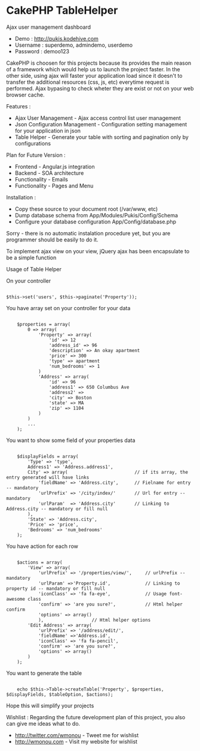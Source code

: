 CakePHP TableHelper
===================
Ajax user management dashboard
- Demo : http://pukis.kodehive.com
- Username : superdemo, admindemo, userdemo
- Password : demoo123

CakePHP is choosen for this projects because its provides the main reason of a framework which would help us to launch the project faster.
In the other side, using ajax will faster your application load since it doesn't to transfer the additional resources (css, js, etc) everytime request is performed. Ajax bypasing to check wheter they are exist or not on your web browser cache.

Features :
-  Ajax User Management - Ajax access control list user management
- Json Configuration Management - Configuration setting management for your application in json
- Table Helper - Generate your table with sorting and pagination only by configurations

Plan for Future Version :
- Frontend - Angular.js integration
- Backend - SOA architecture
- Functionality - Emails
- Functionality - Pages and Menu

Installation :
- Copy these source to your document root (/var/www, etc)
- Dump database schema from App/Modules/Pukis/Config/Schema
- Configure your database configuration App/Config/database.php

Sorry - there is no automatic instalation procedure yet, but you are programmer should be easily to do it.

To implement ajax view on your view, jQuery ajax has been encapsulate to be a simple function

Usage of Table Helper

On your controller

<code>
$this->set('users', $this->paginate('Property'));
</code>

You have array set on your controller for your data

<code>
	$properties = array(
	 	0 => array(
	 		'Property' => array(
				'id' => 12
	 			'address_id' => 96
	 			'description' => An okay apartment
	 			'price' => 300
	 			'type' => apartment
	 			'num_bedrooms' => 1
	 		)
	 		'Address' => array(
				'id' => 96
	 			'address1' => 650 Columbus Ave
	 			'address2' =>
	 			'city' => Boston
				'state' => MA
				'zip' => 1104
	 		)
	 	)
		...
	);
</code>

You want to show some field of your properties data

<code>
	$displayFields = array(
		'Type' => 'type',
		Address1' => 'Address.address1',
		City' => array(							// if its array, the entry generated will have links
			'fieldName' => 'Address.city',		// Fielname for entry -- mandatory
			'urlPrefix' => '/city/index/'		// Url for entry -- mandatory
	        'urlParam'  => 'Address.city'		// Linking to Address.city -- mandatory or fill null
		),
	    'State' => 'Address.city',
	    'Price' => 'price',
	    'Bedrooms' => 'num_bedrooms'
	);
</code>

You have action for each row

<code>
	$actions = array(
		'View' => array(
			'urlPrefix' => '/properties/view/', 	// urlPrefix -- mandatory
			'urlParam' =>'Property.id', 			// Linking to property id -- mandatory or fill null
	  		'iconClass' => 'fa fa-eye',			    // Usage font-awesome class
	  		'confirm' => 'are you sure?',			// Html helper confirm
	  		'options' => array()
	  		),					// Html helper options
	    'Edit Address' => array(
	  		'urlPrefix' => '/address/edit/',
	  		'fieldName' =>'Address.id',
	  		'iconClass' => 'fa fa-pencil',
	  		'confirm' => 'are you sure?',
	  		'options' => array()
	  	)
	);
</code>

You want to generate the table

<code>
	echo $this->Table->createTable('Property', $properties, $displayFields, $tableOption, $actions);
</code>

Hope this will simplify your projects

Wishlist :
Regarding the future development plan of this project, you also can give me ideas what to do.
- http://twitter.com/wmonou - Tweet me for wishlist
- http://wmonou.com - Visit my website for wishlist
